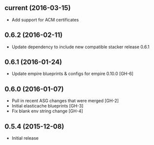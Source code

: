 ## current (2016-03-15)

- Add support for ACM certificates

## 0.6.2 (2016-02-11)

- Update dependency to include new compatible stacker release 0.6.1

## 0.6.1 (2016-01-24)

- Update empire blueprints & configs for empire 0.10.0 [GH-6]

## 0.6.0 (2016-01-07)

- Pull in recent ASG changes that were merged [GH-2]
- Initial elasticache blueprints [GH-3]
- Fix blank env string change [GH-4]

## 0.5.4 (2015-12-08)

- Initial release
